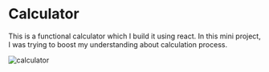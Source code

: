 # Calculator
This is a functional calculator which I build it using react.
In this mini project, I was trying to boost my understanding about calculation process.  


![calculator](https://github.com/jamshidbahadori19/Calculator/assets/90925794/956681a9-160a-4956-b74e-020399970abe)
